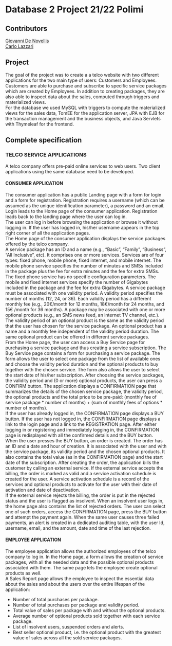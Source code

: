 # Database 2 Project 21/22 Polimi
## Contributors
[Giovanni De Novellis](https://github.com/GiovanniDeNovellis)<br>
[Carlo Lazzari](https://github.com/CarloLazzari)
## Project
The goal of the project was to create a a telco website with two different applications for the two main type of users: Customers and Employees. Customers are able to purchase and subscribe to specific service packages which are created by Employees. In addition to creating packages, they are also able to inspect data about the sales, computed through triggers and materialized views. <br>
For the database we used MySQL with triggers to compute the materialized views for the sales data, TomEE for the application server, JPA with EJB for the transaction management and the business objects, and Java Servlets with Thymeleaf for the frontend. 
## Complete specification
### TELCO SERVICE APPLICATIONS
A telco company offers pre-paid online services to web users. Two client applications using the same database need to be developed.
#### CONSUMER APPLICATION
The consumer application has a public Landing page with a form for login and a form for registration. Registration requires a username (which can be assumed as the unique identification parameter), a password and an email. Login leads to the Home page of the consumer application. Registration leads back to the landing page where the user can log in.<br>
The user can log in before browsing the application or browse it without logging in. If the user has logged in, his/her username appears in the top right corner of all the application pages.<br>
The Home page of the consumer application displays the service packages offered by the telco company.<br>
A service package has an ID and a name (e.g., “Basic”, “Family”, “Business”, “All Inclusive”, etc). It comprises one or more services. Services are of four types: fixed phone, mobile phone, fixed internet, and mobile internet. The mobile phone service specifies the number of minutes and SMSs included in the package plus the fee for extra minutes and the fee for extra SMSs. The fixed phone service has no specific configuration parameters. The mobile and fixed internet services specify the number of Gigabytes included in the package and the fee for extra Gigabytes. A service package must be associated with one validity period. A validity period specifies the number of months (12, 24, or 36). Each validity period has a different monthly fee (e.g., 20€/month for 12 months, 18€/month for 24 months, and 15€ /month for 36 months). A package may be associated with one or more optional products (e.g., an SMS news feed, an internet TV channel, etc.). The validity period of an optional product is the same as the validity period that the user has chosen for the service package. An optional product has a name and a monthly fee independent of the validity period duration. The same optional product can be offered in different service packages.<br>
From the Home page, the user can access a Buy Service page for purchasing a service package and thus creating a service subscription. The Buy Service page contains a form for purchasing a service package. The form allows the user to select one package from the list of available ones and choose the validity period duration and the optional products to buy together with the chosen service. The form also allows the user to select the start date of his/her subscription. After choosing the service packages, the validity period and (0 or more) optional products, the user can press a CONFIRM button. The application displays a CONFIRMATION page that summarizes the details of the chosen service package, the validity period, the optional products and the total price to be pre-paid: (monthly fee of service package * number of months) + (sum of monthly fees of options * number of months).<br>
If the user has already logged in, the CONFIRMATION page displays a BUY button. If the user has not logged in, the CONFIRMATION page displays a link to the login page and a link to the REGISTRATION page. After either logging in or registering and immediately logging in, the CONFIRMATION page is redisplayed with all the confirmed details and the BUY button.<br>
When the user presses the BUY button, an order is created. The order has an ID and a date and hour of creation. It is associated with the user and with the service package, its validity period and the chosen optional products. It also contains the total value (as in the CONFIRMATION page) and the start date of the subscription. After creating the order, the application bills the customer by calling an external service. If the external service accepts the billing, the order is marked as valid and a service activation schedule is created for the user. A service activation schedule is a record of the services and optional products to activate for the user with their date of activation and date of deactivation.<br>
If the external service rejects the billing, the order is put in the rejected status and the user is flagged as insolvent. When an insolvent user logs in, the home page also contains the list of rejected orders. The user can select one of such orders, access the CONFIRMATION page, press the BUY button and attempt the payment again. When the same user causes three failed payments, an alert is created in a dedicated auditing table, with the user Id, username, email, and the amount, date and time of the last rejection.
#### EMPLOYEE APPLICATION
The employee application allows the authorized employees of the telco company to log in. In the Home page, a form allows the creation of service packages, with all the needed data and the possible optional products associated with them. The same page lets the employee create optional products as well.<br>
A Sales Report page allows the employee to inspect the essential data about the sales and about the users over the entire lifespan of the application:
 - Number of total purchases per package.
 - Number of total purchases per package and validity period.
 - Total value of sales per package with and without the optional products.
 - Average number of optional products sold together with each service package.
 - List of insolvent users, suspended orders and alerts.
 - Best seller optional product, i.e. the optional product with the greatest value of sales across all the sold service packages.
